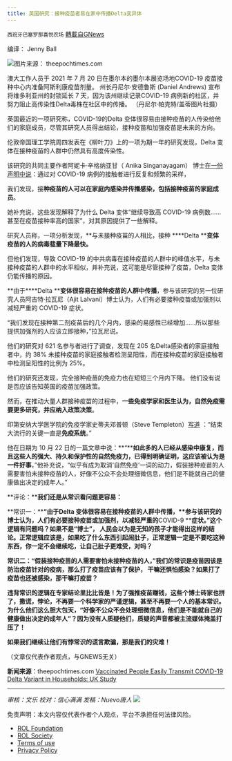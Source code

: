 ```yaml
---
title: 英国研究：接种疫苗者易在家中传播Delta变异体
---
```

`西班牙巴塞罗那喜悦农场` [轉載自GNews](https://gnews.org/zh-hans/1627990/)

编译： Jenny Ball

![](https://assets.gnews.org/wp-content/uploads/2021/10/image-567.png)图片来源： theepochtimes.com

澳大工作人员于 2021 年 7 月 20 日在墨尔本的墨尔本展览场地COVID-19 疫苗接种中心内准备阿斯利康疫苗剂量。 州长丹尼尔·安德鲁斯 (Daniel Andrews) 宣布将维多利亚州的封锁延长 7 天，因为该州继续记录COVID-19 病例新的社区，并努力阻止高传染性Delta毒株在社区中的传播。 （丹尼尔·帕克特/盖蒂图片社摄）

英国最近的一项研究称，COVID-19的Delta 变体很容易由接种疫苗的人传染给他们的家庭成员，尽管其研究人员得出结论，接种疫苗和加强疫苗是未来的方向。

伦敦帝国理工学院周四发表在《柳叶刀》上的一项为期一年的研究发现，Delta 变体在接种疫苗的人群中仍然具有高度传染性。

该研究的共同主要作者阿妮卡·辛格纳亚甘（ Anika Singanayagam） 博士[在一份声明中说](https://www.imperial.ac.uk/news/231557/covid-vaccines-effective-household-transmission-delta)：通过对 COVID-19 病例的接触者进行反复和频繁的采样，

我们发现，接**种疫苗的人可以在家庭内感染并传播感染，包括接种疫苗的家庭成员**。

她补充说，这些发现解释了为什么 Delta 变体“继续导致高 COVID-19 病例数……甚至在疫苗接种率高的国家”，对其原因提供了一些解释。

研究人员称，一项分析发现，**与未接种疫苗的人相比，接种 ****Delta ****变体疫苗的人的病毒载量下降最快。**

但他们发现，导致 COVID-19 的中共病毒在接种疫苗的人群中的峰值水平，与未接种疫苗的人群中的水平相似，并补充说，这可能是尽管接种了疫苗，Delta 变体仍能传播的原因。

**由于****Delta ****变体很容易在接种疫苗的人群中传播**，参与该研究的另一位研究人员阿吉特·拉瓦尼（Ajit Lalvani）博士认为，人们有必要接种疫苗或加强剂以减轻严重的 COVID-19 症状。

“我们发现在接种第二剂疫苗后的几个月内，感染的易感性已经增加……所以那些提供加强剂的人应该立即接种，”拉瓦尼说。

他们的研究对 621 名参与者进行了调查，发现在 205 名Delta感染者的家庭接触者中，约 38% 未接种疫苗的家庭接触者检测呈阳性，而在接种疫苗的家庭接触者中检测呈阳性的比例为 25%。

他们的研究还发现，完全接种疫苗的免疫力也在短短三个月内下降。 他们没有说是否应该告知英国的疫苗加强政策。

然而，在推动大量人群接种疫苗的过程中，**一些免疫学家和医生认为，自然免疫需要更多研究，并应纳入政策决策**。

印第安纳大学医学院的免疫学家史蒂夫邓普顿（Steve Templeton）[写道](https://brownstone.org/articles/the-politicization-of-immunology/) ：“结束大流行的关键一直是**免疫系统**。”

他在日期为 10 月 22 日的一篇文章中说：**“****如此多的人已经从感染中康复，而且这些人的强大、持久和保护性的自然免疫力，已得到明确证明，这应该被认为是一件好事**，”他补充说，“似乎有成为取消‘自然免疫’一词的动力，假装接种疫苗的人需要害怕未接种疫苗的人，好像不公众不会处理细微信息，他们是不能就自己的健康做出决定的成年人。”

**评论：****我们还是从常识看问题更容易：**

**常识一：****“****由于****Delta ****变体很容易在接种疫苗的人群中传播**，**参与该研究的博士认为，人们有必要接种疫苗或加强剂，以减轻严重的****COVID-9 ****症状。”这个逻辑有问题吗？如果不是“博士”， 人民会以为是无知的孩子才能得出这样的结论。正常逻辑应该是，如果吃了什么东西引起闹肚子，正常逻辑一定是不要吃这种东西，你一定不会继续吃，让自己肚子更难受，对吗？**

**常识二：“假装接种疫苗的人需要害怕未接种疫苗的人，”我们的常识是疫苗因该是防治疫苗针对的疫病，那么打了疫苗应该有了保护， 干嘛还惧怕感染？如果打了疫苗也还被感染，那干嘛打疫苗？**

**违背常识的逻辑在专家结论里比比皆是！为了强推疫苗赚钱，这些个博士砖家也拼了，撒谎，悖论，不再要一个科学家的严谨逻辑，甚至不再要一个人的基本常识。为什么他们这么胆大包天，“好像不公众不会处理细微信息，他们是不能就自己的健康做出决定的成年人”？因为没有人质疑他们，质疑的声音都被主流媒体掩盖打压了！**

**如果我们继续让他们有悖常识的谎言欺骗，那是我们的灾难！**

（文章仅代表作者观点，与GNEWS无关）

**新闻来源**：theepochtimes.com [Vaccinated People Easily Transmit COVID-19 Delta Variant in Households: UK Study](https://www.theepochtimes.com/mkt_morningbrief/vaccinated-people-easily-transmit-covid-19-delta-variant-in-households-uk-study_4074277.html?utm_source=Morningbrief&amp;utm_medium=email&amp;utm_campaign=mb-2021-10-29&amp;mktids=441fb8cdbb840e1bf985645dec549317&amp;est=psQ4VDRVHK0PPKvywYixxQy7IlQQmiSvUUkIvqwqnH4fiLVXk87dIWfsFhTuiDa1AZScOA%3D%3D)

* * *

*审核：文乐
校对：信心满满
发稿：Nuevo唐人*
![](https://assets.gnews.org/wp-content/uploads/2021/10/GNEWS_CH.-1-3-2.jpeg)


 

免责声明：本文内容仅代表作者个人观点，平台不承担任何法律风险。

- [ROL Foundation](https://rolfoundation.org/)
- [ROL Society](https://rolsociety.org/)
- [Terms of use](https://gnews.org/terms-of-use-3/)
- [Privacy Policy](https://gnews.org/privacy-policy/)
